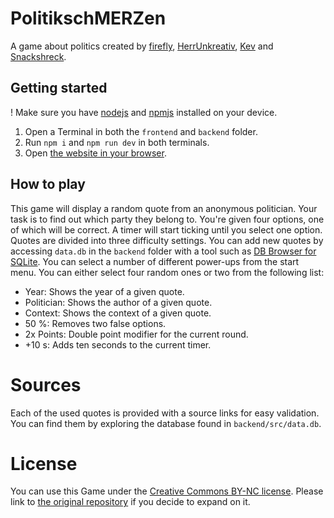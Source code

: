 # PolitikschMERZen
A game about politics created by [firefly](https://github.com/caschauss), [HerrUnkreativ](https://github.com/HerrUnkreativ), [Kev](https://github.com/KevPtsm) and [Snackshreck](https://github.com/Snackshreck).
## Getting started
! Make sure you have [nodejs](https://nodejs.org/en) and [npmjs](https://www.npmjs.com/) installed on your device.
1. Open a Terminal in both the `frontend` and `backend` folder.
2. Run `npm i` and `npm run dev` in both terminals.
3. Open [the website in your browser](http://localhost:1312/).
## How to play
This game will display a random quote from an anonymous politician. Your task is to find out which party they belong to.
You're given four options, one of which will be correct. A timer will start ticking until you select one option.
Quotes are divided into three difficulty settings. You can add new quotes by accessing `data.db` in the `backend` folder with a tool such as [DB Browser for SQLite](https://sqlitebrowser.org/).
You can select a number of different power-ups from the start menu. You can either select four random ones or two from the following list: 
- Year: Shows the year of a given quote.
- Politician: Shows the author of a given quote.
- Context: Shows the context of a given quote.
- 50 %: Removes two false options.
- 2x Points: Double point modifier for the current round.
- +10 s: Adds ten seconds to the current timer.
# Sources
Each of the used quotes is provided with a source links for easy validation. You can find them by exploring the database found in `backend/src/data.db`.
# License
You can use this Game under the [Creative Commons BY-NC license](https://en.wikipedia.org/wiki/Creative_Commons_NonCommercial_license). Please link to [the original repository](https://github.com/caschauss/game-design) if you decide to expand on it.